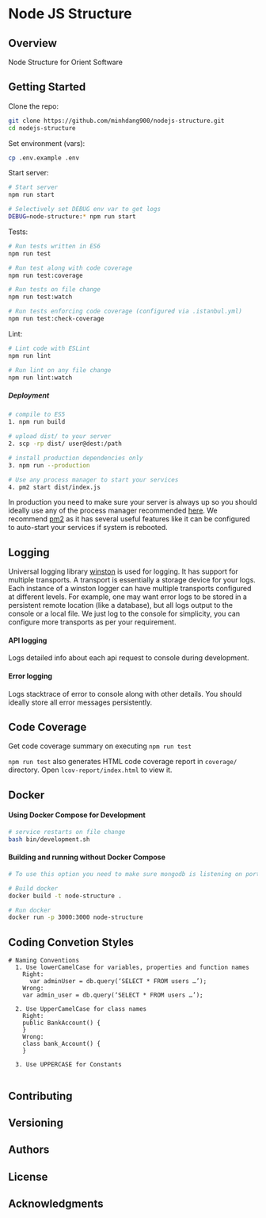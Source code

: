 # Node JS Structure

## Overview

Node Structure for Orient Software

## Getting Started

Clone the repo:

```sh
git clone https://github.com/minhdang900/nodejs-structure.git
cd nodejs-structure
```

Set environment (vars):

```sh
cp .env.example .env
```

Start server:

```sh
# Start server
npm run start

# Selectively set DEBUG env var to get logs
DEBUG=node-structure:* npm run start
```

Tests:

```sh
# Run tests written in ES6
npm run test

# Run test along with code coverage
npm run test:coverage

# Run tests on file change
npm run test:watch

# Run tests enforcing code coverage (configured via .istanbul.yml)
npm run test:check-coverage
```

Lint:

```sh
# Lint code with ESLint
npm run lint

# Run lint on any file change
npm run lint:watch
```

##### Deployment

```sh
# compile to ES5
1. npm run build

# upload dist/ to your server
2. scp -rp dist/ user@dest:/path

# install production dependencies only
3. npm run --production

# Use any process manager to start your services
4. pm2 start dist/index.js
```

In production you need to make sure your server is always up so you should ideally use any of the process manager recommended [here](http://expressjs.com/en/advanced/pm.html).
We recommend [pm2](http://pm2.keymetrics.io/) as it has several useful features like it can be configured to auto-start your services if system is rebooted.

## Logging

Universal logging library [winston](https://www.npmjs.com/package/winston) is used for logging. It has support for multiple transports. A transport is essentially a storage device for your logs. Each instance of a winston logger can have multiple transports configured at different levels. For example, one may want error logs to be stored in a persistent remote location (like a database), but all logs output to the console or a local file. We just log to the console for simplicity, you can configure more transports as per your requirement.

#### API logging

Logs detailed info about each api request to console during development.

#### Error logging

Logs stacktrace of error to console along with other details. You should ideally store all error messages persistently.

## Code Coverage

Get code coverage summary on executing `npm run test`

`npm run test` also generates HTML code coverage report in `coverage/` directory. Open `lcov-report/index.html` to view it.

## Docker

#### Using Docker Compose for Development

```sh
# service restarts on file change
bash bin/development.sh
```

#### Building and running without Docker Compose

```bash
# To use this option you need to make sure mongodb is listening on port 27017

# Build docker
docker build -t node-structure .

# Run docker
docker run -p 3000:3000 node-structure
```

## Coding Convetion Styles

```
# Naming Conventions
  1. Use lowerCamelCase for variables, properties and function names
    Right:
      var adminUser = db.query(‘SELECT * FROM users …’);
    Wrong:
    var admin_user = db.query(‘SELECT * FROM users …’);

  2. Use UpperCamelCase for class names
    Right:
    public BankAccount() {
    }
    Wrong:
    class bank_Account() {
    }

  3. Use UPPERCASE for Constants


```

## Contributing

## Versioning

## Authors

## License

## Acknowledgments
